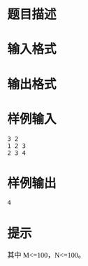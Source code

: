 

# 题目描述



# 输入格式



# 输出格式



# 样例输入


<pre>3 2
1 2 3
2 3 4
</pre>

# 样例输出


<pre>4</pre>

# 提示


<p>
	<span style="font-family:&#39;Microsoft YaHei&#39;;font-size:16px;">其中</span><span style="font-family:&#39;Microsoft YaHei&#39;;font-size:16px;"> </span><span style="font-family:&#39;Microsoft YaHei&#39;;font-size:16px;">M&lt;=100，N&lt;=100。</span>
</p>
